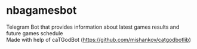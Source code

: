# nbagamesbot
Telegram Bot that provides information about latest games results and future games schedule <br/>
Made with help of caTGodBot (https://github.com/mishankov/catgodbotlib)
